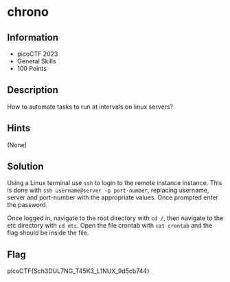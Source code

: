 # chrono

## Information

- picoCTF 2023
- General Skills
- 100 Points

## Description

How to automate tasks to run at intervals on linux servers?

## Hints

(None)

## Solution

Using a Linux terminal use `ssh` to login to the remote instance instance. This is done with `ssh username@server -p port-number`, replacing username, server and port-number with the appropriate values. Once prompted enter the password.

Once logged in, navigate to the root directory with `cd /`, then navigate to the etc directory with `cd etc`. Open the file crontab with `cat crontab` and the flag should be inside the file.

## Flag

picoCTF{Sch3DUL7NG_T45K3_L1NUX_9d5cb744}
